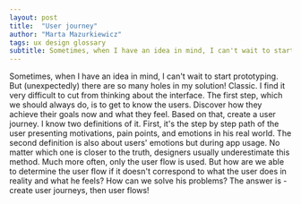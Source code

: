 ```yaml
---
layout: post
title:  "User journey"
author: "Marta Mazurkiewicz"
tags: ux design glossary
subtitle: Sometimes, when I have an idea in mind, I can't wait to start prototyping. But (unexpectedly) there are so many holes in my solution!
---
```


Sometimes, when I have an idea in mind, I can't wait to start prototyping. But (unexpectedly) there are so many holes in my solution! Classic. I find it very difficult to cut from thinking about the interface. The first step, which we should always do, is to get to know the users. Discover how they achieve their goals now and what they feel. Based on that, create a user journey. I know two definitions of it. First, it's the step by step path of the user presenting motivations, pain points, and emotions in his real world. The second definition is also about users' emotions but during app usage. No matter which one is closer to the truth, designers usually underestimate this method. Much more often, only the user flow is used. But how are we able to determine the user flow if it doesn't correspond to what the user does in reality and what he feels? How can we solve his problems? The answer is - create user journeys, then user flows!

